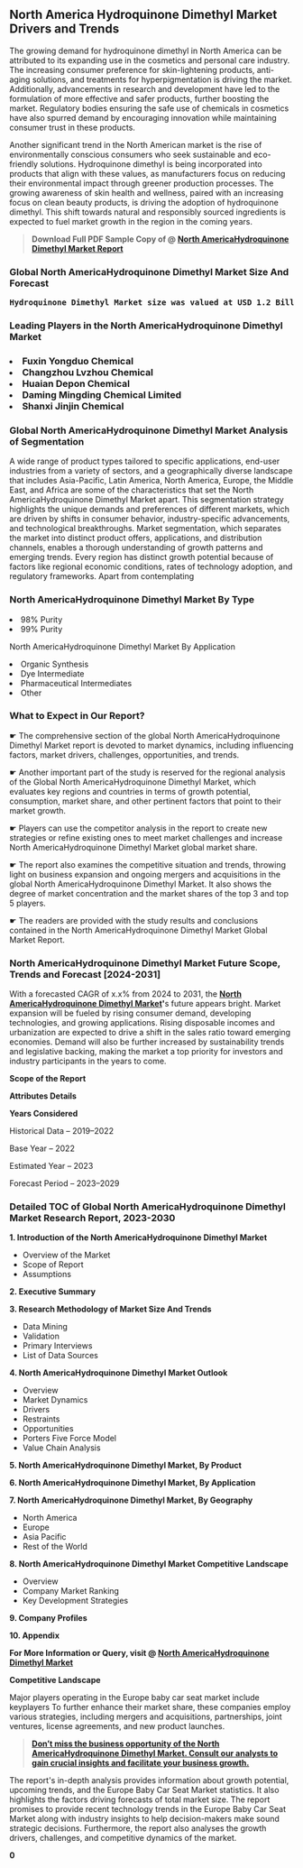 <p> <h2>North America Hydroquinone Dimethyl Market Drivers and Trends</h2><p>The growing demand for hydroquinone dimethyl in North America can be attributed to its expanding use in the cosmetics and personal care industry. The increasing consumer preference for skin-lightening products, anti-aging solutions, and treatments for hyperpigmentation is driving the market. Additionally, advancements in research and development have led to the formulation of more effective and safer products, further boosting the market. Regulatory bodies ensuring the safe use of chemicals in cosmetics have also spurred demand by encouraging innovation while maintaining consumer trust in these products.</p><p>Another significant trend in the North American market is the rise of environmentally conscious consumers who seek sustainable and eco-friendly solutions. Hydroquinone dimethyl is being incorporated into products that align with these values, as manufacturers focus on reducing their environmental impact through greener production processes. The growing awareness of skin health and wellness, paired with an increasing focus on clean beauty products, is driving the adoption of hydroquinone dimethyl. This shift towards natural and responsibly sourced ingredients is expected to fuel market growth in the region in the coming years.</p></p><blockquote id="" class=""><strong>Download Full PDF Sample Copy of @&nbsp;<a href="https://www.verifiedmarketreports.com/download-sample/?rid=493706&utm_source=GitHub-Jan&utm_medium=251" target="_blank">North AmericaHydroquinone Dimethyl Market Report</a>&nbsp;&nbsp;</strong></blockquote><h3 id="" class=""><strong>Global&nbsp;North AmericaHydroquinone Dimethyl Market Size And Forecast</strong></h3><pre class="reader-text-block__code-block"><strong>Hydroquinone Dimethyl Market size was valued at USD 1.2 Billion in 2022 and is projected to reach USD 1.8 Billion by 2030, growing at a CAGR of 6.0% from 2024 to 2030.</strong></pre><h3 id="" class="">Leading Players in the&nbsp;North AmericaHydroquinone Dimethyl Market</h3><h3 class=""></Li><Li>Fuxin Yongduo Chemical</Li><Li> Changzhou Lvzhou Chemical</Li><Li> Huaian Depon Chemical</Li><Li> Daming Mingding Chemical Limited</Li><Li> Shanxi Jinjin Chemical</h3><h3 id="" class="">Global&nbsp;North AmericaHydroquinone Dimethyl Market Analysis of Segmentation</h3><p id="" class="">A wide range of product types tailored to specific applications, end-user industries from a variety of sectors, and a geographically diverse landscape that includes Asia-Pacific, Latin America, North America, Europe, the Middle East, and Africa are some of the characteristics that set the North AmericaHydroquinone Dimethyl Market apart. This segmentation strategy highlights the unique demands and preferences of different markets, which are driven by shifts in consumer behavior, industry-specific advancements, and technological breakthroughs. Market segmentation, which separates the market into distinct product offers, applications, and distribution channels, enables a thorough understanding of growth patterns and emerging trends. Every region has distinct growth potential because of factors like regional economic conditions, rates of technology adoption, and regulatory frameworks. Apart from contemplating</p><h3 id="" class="">North AmericaHydroquinone Dimethyl Market&nbsp;By Type</h3><p></Li><Li>98% Purity</Li><Li> 99% Purity</p><div class="" data-test-id=""><p>North AmericaHydroquinone Dimethyl Market&nbsp;By Application</p></div><p class=""></Li><Li>Organic Synthesis</Li><Li> Dye Intermediate</Li><Li> Pharmaceutical Intermediates</Li><Li> Other</p><div class="" data-test-id=""><h3><span class="">What to Expect in Our Report?</span></h3></div><div class="" data-test-id=""><p><span class="">☛ The comprehensive section of the global North AmericaHydroquinone Dimethyl Market report is devoted to market dynamics, including influencing factors, market drivers, challenges, opportunities, and trends.</span></p></div><div class="" data-test-id=""><p><span class="">☛ Another important part of the study is reserved for the regional analysis of the Global North AmericaHydroquinone Dimethyl Market, which evaluates key regions and countries in terms of growth potential, consumption, market share, and other pertinent factors that point to their market growth.</span></p></div><div class="" data-test-id=""><p><span class="">☛ Players can use the competitor analysis in the report to create new strategies or refine existing ones to meet market challenges and increase North AmericaHydroquinone Dimethyl Market global market share.</span></p></div><div class="" data-test-id=""><p><span class="">☛ The report also examines the competitive situation and trends, throwing light on business expansion and ongoing mergers and acquisitions in the global North AmericaHydroquinone Dimethyl Market. It also shows the degree of market concentration and the market shares of the top 3 and top 5 players.</span></p></div><div class="" data-test-id=""><p><span class="">☛ The readers are provided with the study results and conclusions contained in the North AmericaHydroquinone Dimethyl Market Global Market Report.</span></p></div><div class="" data-test-id=""><h3><span class="">North AmericaHydroquinone Dimethyl Market Future Scope, Trends and Forecast [2024-2031]</span></h3></div><div class="" data-test-id=""><p><span class="">With a forecasted CAGR of x.x% from 2024 to 2031, the <strong><a href="https://www.verifiedmarketreports.com/download-sample/?rid=493706&utm_source=GitHub-Jan&utm_medium=251" target="_blank">North AmericaHydroquinone Dimethyl Market</a>'</strong>s future appears bright. Market expansion will be fueled by rising consumer demand, developing technologies, and growing applications. Rising disposable incomes and urbanization are expected to drive a shift in the sales ratio toward emerging economies. Demand will also be further increased by sustainability trends and legislative backing, making the market a top priority for investors and industry participants in the years to come.</span></p><p id="ember66" class="ember-view reader-text-block__paragraph"><strong>Scope of the Report</strong></p><p id="ember67" class="ember-view reader-text-block__paragraph"><strong>Attributes Details</strong></p><p id="ember68" class="ember-view reader-text-block__paragraph"><strong>Years Considered</strong></p><p id="ember69" class="ember-view reader-text-block__paragraph">Historical Data &ndash; 2019&ndash;2022</p><p id="ember70" class="ember-view reader-text-block__paragraph">Base Year &ndash; 2022</p><p id="ember71" class="ember-view reader-text-block__paragraph">Estimated Year &ndash; 2023</p><p id="ember72" class="ember-view reader-text-block__paragraph">Forecast Period &ndash; 2023&ndash;2029</p></div><h3 id="" class="">Detailed TOC of Global North AmericaHydroquinone Dimethyl Market Research Report, 2023-2030</h3><p id="" class=""><strong>1. Introduction of the North AmericaHydroquinone Dimethyl Market</strong></p><ul><li>Overview of the Market</li><li>Scope of Report</li><li>Assumptions</li></ul><p id="" class=""><strong>2. Executive Summary</strong></p><p id="" class=""><strong>3. Research Methodology of Market Size And Trends</strong></p><ul><li>Data Mining</li><li>Validation</li><li>Primary Interviews</li><li>List of Data Sources</li></ul><p id="" class=""><strong>4. North AmericaHydroquinone Dimethyl Market Outlook</strong></p><ul><li>Overview</li><li>Market Dynamics</li><li>Drivers</li><li>Restraints</li><li>Opportunities</li><li>Porters Five Force Model</li><li>Value Chain Analysis</li></ul><p id="" class=""><strong>5. North AmericaHydroquinone Dimethyl Market, By Product</strong></p><p id="" class=""><strong>6. North AmericaHydroquinone Dimethyl Market, By Application</strong></p><p id="" class=""><strong>7. North AmericaHydroquinone Dimethyl Market, By Geography</strong></p><ul><li>North America</li><li>Europe</li><li>Asia Pacific</li><li>Rest of the World</li></ul><p id="" class=""><strong>8. North AmericaHydroquinone Dimethyl Market Competitive Landscape</strong></p><ul><li>Overview</li><li>Company Market Ranking</li><li>Key Development Strategies</li></ul><p id="" class=""><strong>9. Company Profiles</strong></p><p id="" class=""><strong>10. Appendix</strong></p><p><strong>For More Information or Query, visit&nbsp;@ <a href="https://www.verifiedmarketreports.com/product/hydroquinone-dimethyl-market/" target="_blank">North AmericaHydroquinone Dimethyl Market</a></strong></p><p id="ember61" class="ember-view reader-text-block__paragraph"><strong>Competitive Landscape</strong></p><p id="ember62" class="ember-view reader-text-block__paragraph">Major players operating in the Europe baby car seat market include keyplayers To further enhance their market share, these companies employ various strategies, including mergers and acquisitions, partnerships, joint ventures, license agreements, and new product launches.</p><blockquote id="ember63" class="ember-view reader-text-block__blockquote"><strong><a href="https://www.verifiedmarketreports.com/download-sample/?rid=493706&utm_source=GitHub-Jan&utm_medium=251" target="_blank">Don&rsquo;t miss the business opportunity of the North AmericaHydroquinone Dimethyl Market. Consult our analysts to gain crucial insights and facilitate your business growth.</a></strong></blockquote><p id="ember64" class="ember-view reader-text-block__paragraph">The report's in-depth analysis provides information about growth potential, upcoming trends, and the Europe Baby Car Seat Market statistics. It also highlights the factors driving forecasts of total market size. The report promises to provide recent technology trends in the Europe Baby Car Seat Market along with industry insights to help decision-makers make sound strategic decisions. Furthermore, the report also analyses the growth drivers, challenges, and competitive dynamics of the market.</p><p class="ember-view reader-text-block__paragraph"><strong>0</strong></p>
